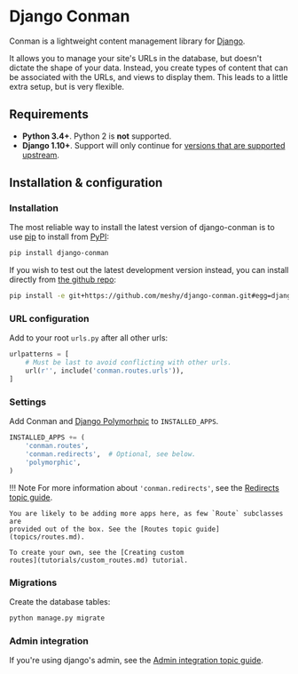 # Django Conman

Conman is a lightweight content management library for [Django][django].

It allows you to manage your site's URLs in the database, but doesn't dictate
the shape of your data. Instead, you create types of content that can be
associated with the URLs, and views to display them. This leads to a little
extra setup, but is very flexible.

## Requirements

- **Python 3.4+**. Python 2 is **not** supported.
- **Django 1.10+**. Support will only continue for [versions that are supported
  upstream][django-supported-versions].

## Installation & configuration

### Installation

The most reliable way to install the latest version of django-conman is to use
[pip][pip] to install from [PyPI][pypi]:

```bash
pip install django-conman
```

If you wish to test out the latest development version instead, you can
install directly from [the github repo][github-repo]:

```bash
pip install -e git+https://github.com/meshy/django-conman.git#egg=django-conman
```

### URL configuration

Add to your root `urls.py` after all other urls:

```python
urlpatterns = [
    # Must be last to avoid conflicting with other urls.
    url(r'', include('conman.routes.urls')),
]
```

### Settings


Add Conman and [Django Polymorhpic][django-polymorphic] to `INSTALLED_APPS`.

```python
INSTALLED_APPS += (
    'conman.routes',
    'conman.redirects',  # Optional, see below.
    'polymorphic',
)
```
!!! Note
    For more information about `'conman.redirects'`, see the [Redirects topic
    guide](topics/redirects.md).

    You are likely to be adding more apps here, as few `Route` subclasses are
    provided out of the box. See the [Routes topic guide](topics/routes.md).

    To create your own, see the [Creating custom
    routes](tutorials/custom_routes.md) tutorial.


### Migrations

Create the database tables:

```bash
python manage.py migrate
```

### Admin integration

If you're using django's admin, see the [Admin integration topic
guide](topics/admin.md).


[content-types]: https://docs.djangoproject.com/en/stable/ref/contrib/contenttypes/
[django]: https://www.djangoproject.com/
[django-polymorphic]: https://django-polymorphic.readthedocs.org/en/latest/
[django-supported-versions]: https://www.djangoproject.com/download/#supported-versions
[github-repo]: https://github.com/meshy/django-conman
[pip]: https://pip.pypa.io/en/latest/
[pypi]: https://pypi.python.org/
